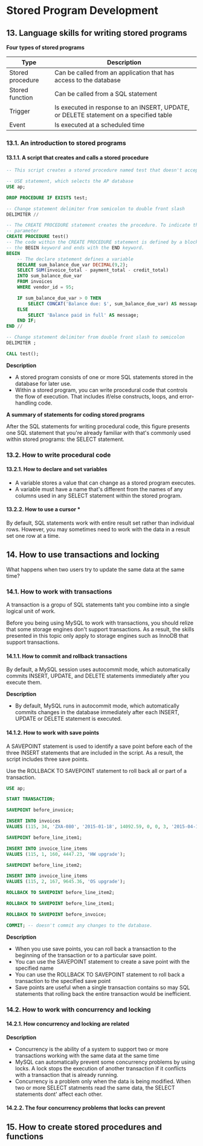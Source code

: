 # Stored Program Development

## 13. Language skills for writing stored programs

**Four types of stored programs**

|Type|Description|
|-|-|
|Stored procedure|Can be called from an application that has access to the database|
|Stored function|Can be called from a SQL statement|
|Trigger|Is executed in response to an INSERT, UPDATE, or DELETE statement on a specified table|
|Event|Is executed at a scheduled time|

### 13.1. An introduction to stored programs

#### 13.1.1. A script that creates and calls a stored procedure

```sql
-- This script creates a stored procedure named test that doesn't accept any parameters.

-- USE statement, which selects the AP database
USE ap;

DROP PROCEDURE IF EXISTS test;

-- Change statement delimiter from semicolon to double front slash
DELIMITER //

-- The CREATE PROCEDURE statement creates the procedure. To indicate that this procedure doesn't accept any 
-- parameter
CREATE PROCEDURE test()
-- The code within the CREATE PROCEDURE statement is defined by a block of code that begins with
-- the BEGIN keyword and ends with the END keyword.
BEGIN
    -- The declare statement defines a variable 
    DECLARE sum_balance_due_var DECIMAL(9,2);
    SELECT SUM(invoice_total - payment_total - credit_total)
    INTO sum_balance_due_var
    FROM invoices
    WHERE vendor_id = 95;

    IF sum_balance_due_var > 0 THEN
        SELECT CONCAT('Balance due: $', sum_balance_due_var) AS message;
    ELSE
        SELECT 'Balance paid in full' AS message;
    END IF;
END //

-- Change statement delimiter from double front slash to semicolon
DELIMITER ;

CALL test();
```

**Description**

- A stored program consists of one or more SQL statements stored in the database for later use.
- Within a stored program, you can write procedural code that controls the flow of execution. That includes if/else constructs, loops, and error-handling code.

**A summary of statements for coding stored programs**

After the SQL statements for writing procedural code, this figure presents one SQL statement that you're already familiar with that's commonly used within stored programs: the SELECT statement.

### 13.2. How to write procedural code

#### 13.2.1. How to declare and set variables

- A variable stores a value that can change as a stored program executes.
- A variable must have a name that's different from the names of any columns used in any SELECT statement within the stored program.

#### 13.2.2. How to use a cursor *

By default, SQL statements work with entire result set rather than individual rows. However, you may sometimes need to work with the data in a result set one row at a time.

## 14. How to use transactions and locking

What happens when two users try to update the same data at the same time?

### 14.1. How to work with transactions

A transaction is a gropu of SQL statements taht you combine into a single logical unit of work.

Before you being using MySQL to work with transactions, you should relize that some storage engines don't support transactions. As a result, the skills presented in this topic only apply to storage engines such as InnoDB that support transactions. 

#### 14.1.1. How to commit and rollback transactions

By default, a MySQL session uses autocommit mode, which automatically commits INSERT, UPDATE, and DELETE statements immediately after you execute them.

**Description**

- By default, MySQL runs in autocommit mode, which automatically commits changes in the database immediately after each INSERT, UPDATE or DELETE statement is executed.

#### 14.1.2. How to work with save points

A SAVEPOINT statement is used to identify a save point before each of the three INSERT statements that are included in the script. As a result, the script includes three save points.

Use the ROLLBACK TO SAVEPOINT statement to roll back all or part of a transaction.

```sql
USE ap;

START TRANSACTION;

SAVEPOINT before_invoice;

INSERT INTO invoices
VALUES (115, 34, 'ZXA-080', '2015-01-18', 14092.59, 0, 0, 3, '2015-04-18', NULL);

SAVEPOINT before_line_item1;

INSERT INTO invoice_line_items
VALUES (115, 1, 160, 4447.23, 'HW upgrade');

SAVEPOINT before_line_item2;

INSERT INTO invoice_line_items
VALUES (115, 2, 167, 9645.36, 'OS upgrade');

ROLLBACK TO SAVEPOINT before_line_item2;

ROLLBACK TO SAVEPOINT before_line_item1;

ROLLBACK TO SAVEPOINT before_invoice;

COMMIT; -- doesn't commit any changes to the database.
```

**Description**

- When you use save points, you can roll back a transaction to the beginning of the transaction or to a particular save point.
- You can use the SAVEPOINT statement to create a save point with the specified name
- You can use the ROLLBACK TO SAVEPOINT statement to roll back a transaction to the specified save point
- Save points are useful when a single transaction contains so may SQL statements that rolling back the entire transaction would be inefficient.

### 14.2. How to work with concurrency and locking

#### 14.2.1. How concurrency and locking are related

**Description**

- Concurrency is the ability of a system to support two or more transactions working with the same data at the same time
- MySQL can automatically prevent some concurrency problems by using locks. A lock stops the execution of another transaction if it conflicts with a transaction that is already running.
- Concurrency is a problem only when the data is being modified. When two or more SELECT statments read the same data, the SELECT statements dont' affect each other.

#### 14.2.2. The four concurrency problems that locks can prevent


## 15. How to create stored procedures and functions

### 